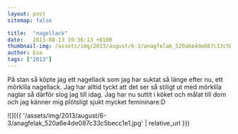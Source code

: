 ```yaml
---
layout: post
sitemap: false

title:  "nagellack"
date:   2013-08-13 19:36:13 +0100
thumbnail-img: /assets/img/2013/august/6-3/anagfelak_520a6e4de087c33c5becc1e1.jpg
author: Eva
tags: ["2013"]
---
```


På stan så köpte jag ett nagellack som jag har suktat så länge efter nu, ett mörklila nagellack. Jag har alltid tyckt att det ser så stiligt ut med mörklila naglar så därför slog jag till idag. Jag har nu suttit i köket och målat till dom och jag känner mig plötsligt sjukt mycket femininare:D

![]({{ '/assets/img/2013/august/6-3/anagfelak_520a6e4de087c33c5becc1e1.jpg'  | relative_url }})

